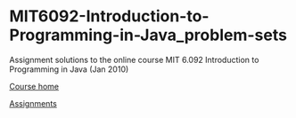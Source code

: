 # MIT6092-Introduction-to-Programming-in-Java_problem-sets
Assignment solutions to the online course MIT 6.092 Introduction to Programming in Java (Jan 2010)

[Course home](https://ocw.mit.edu/courses/electrical-engineering-and-computer-science/6-092-introduction-to-programming-in-java-january-iap-2010/index.htm)

[Assignments](https://ocw.mit.edu/courses/electrical-engineering-and-computer-science/6-092-introduction-to-programming-in-java-january-iap-2010/assignments/)

